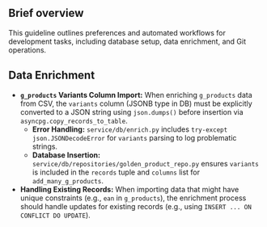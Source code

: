 ## Brief overview
This guideline outlines preferences and automated workflows for development tasks, including database setup, data enrichment, and Git operations.

## Data Enrichment
-   **`g_products` Variants Column Import:** When enriching `g_products` data from CSV, the `variants` column (JSONB type in DB) must be explicitly converted to a JSON string using `json.dumps()` before insertion via `asyncpg.copy_records_to_table`.
    -   **Error Handling:** `service/db/enrich.py` includes `try-except json.JSONDecodeError` for `variants` parsing to log problematic strings.
    -   **Database Insertion:** `service/db/repositories/golden_product_repo.py` ensures `variants` is included in the `records` tuple and `columns` list for `add_many_g_products`.
-   **Handling Existing Records:** When importing data that might have unique constraints (e.g., `ean` in `g_products`), the enrichment process should handle updates for existing records (e.g., using `INSERT ... ON CONFLICT DO UPDATE`).
